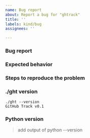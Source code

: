 ```yaml
---
name: Bug report
about: Report a bug for "ghtrack"
title: ''
labels: kind/bug
assignees: ''

---
```

### Bug report

<!-- Please describe what is actually happening -->

### Expected behavior

<!-- Please describe what you expect to happen -->

### Steps to reproduce the problem

<!-- How can a maintainer reproduce this issue (please be detailed) -->

### ./ght version

<!-- Please paste the output of './st.py --version' in the code block below -->

```
./ght --version
GitHub Track v0.1
```

### Python version

> add output of python --version

<!--
Optional classifications: Remove ">" to add corresponding label
> /kind good-first-issue
> /kind doc
> /kind cleanup
-->
